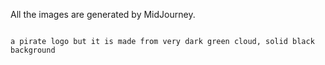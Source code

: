 All the images are generated by MidJourney.

```

a pirate logo but it is made from very dark green cloud, solid black background

```